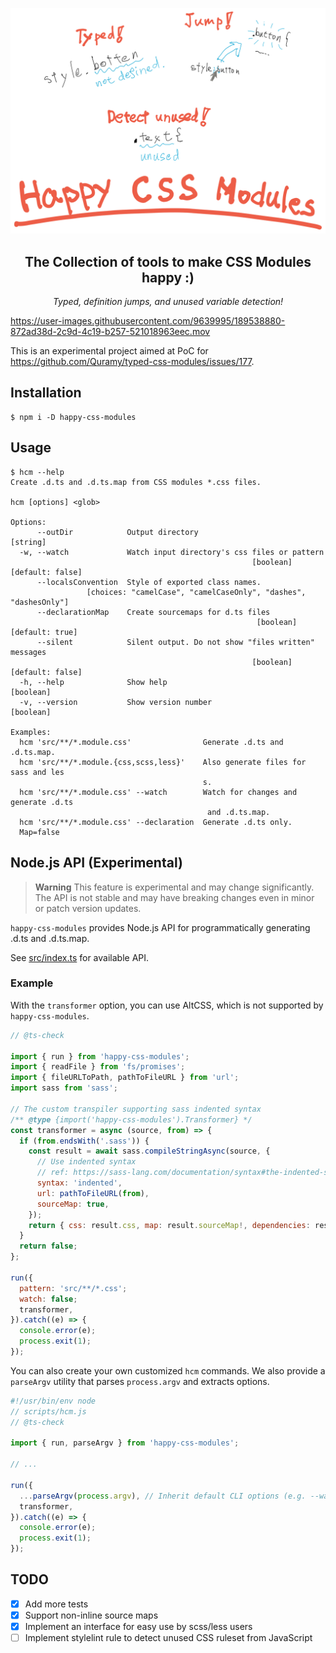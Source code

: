 <p align="center">
  <img alt="Cover image" src="./docs/cover.svg" />
</p>

<h2 align="center">The Collection of tools to make CSS Modules happy :)</h2>

<p align="center">
  <em>Typed, definition jumps, and unused variable detection!</em>
</p>

https://user-images.githubusercontent.com/9639995/189538880-872ad38d-2c9d-4c19-b257-521018963eec.mov

This is an experimental project aimed at PoC for https://github.com/Quramy/typed-css-modules/issues/177.

## Installation

```console
$ npm i -D happy-css-modules
```

## Usage

```console
$ hcm --help
Create .d.ts and .d.ts.map from CSS modules *.css files.

hcm [options] <glob>

Options:
      --outDir            Output directory                              [string]
  -w, --watch             Watch input directory's css files or pattern
                                                      [boolean] [default: false]
      --localsConvention  Style of exported class names.
                 [choices: "camelCase", "camelCaseOnly", "dashes", "dashesOnly"]
      --declarationMap    Create sourcemaps for d.ts files
                                                       [boolean] [default: true]
      --silent            Silent output. Do not show "files written" messages
                                                      [boolean] [default: false]
  -h, --help              Show help                                    [boolean]
  -v, --version           Show version number                          [boolean]

Examples:
  hcm 'src/**/*.module.css'                Generate .d.ts and .d.ts.map.
  hcm 'src/**/*.module.{css,scss,less}'    Also generate files for sass and les
                                           s.
  hcm 'src/**/*.module.css' --watch        Watch for changes and generate .d.ts
                                            and .d.ts.map.
  hcm 'src/**/*.module.css' --declaration  Generate .d.ts only.
  Map=false
```

## Node.js API (Experimental)

> **Warning**
> This feature is experimental and may change significantly. The API is not stable and may have breaking changes even in minor or patch version updates.

`happy-css-modules` provides Node.js API for programmatically generating .d.ts and .d.ts.map.

See [src/index.ts](https://github.com/mizdra/happy-css-modules/blob/main/src/index.ts) for available API.

### Example

With the `transformer` option, you can use AltCSS, which is not supported by `happy-css-modules`.

```javascript
// @ts-check

import { run } from 'happy-css-modules';
import { readFile } from 'fs/promises';
import { fileURLToPath, pathToFileURL } from 'url';
import sass from 'sass';

// The custom transpiler supporting sass indented syntax
/** @type {import('happy-css-modules').Transformer} */
const transformer = async (source, from) => {
  if (from.endsWith('.sass')) {
    const result = await sass.compileStringAsync(source, {
      // Use indented syntax
      // ref: https://sass-lang.com/documentation/syntax#the-indented-syntax
      syntax: 'indented',
      url: pathToFileURL(from),
      sourceMap: true,
    });
    return { css: result.css, map: result.sourceMap!, dependencies: result.loadedUrls };
  }
  return false;
};

run({
  pattern: 'src/**/*.css';
  watch: false;
  transformer,
}).catch((e) => {
  console.error(e);
  process.exit(1);
});
```

You can also create your own customized `hcm` commands. We also provide a `parseArgv` utility that parses `process.argv` and extracts options.

```javascript
#!/usr/bin/env node
// scripts/hcm.js
// @ts-check

import { run, parseArgv } from 'happy-css-modules';

// ...

run({
  ...parseArgv(process.argv), // Inherit default CLI options (e.g. --watch)
  transformer,
}).catch((e) => {
  console.error(e);
  process.exit(1);
});
```

## TODO

- [x] Add more tests
- [x] Support non-inline source maps
- [x] Implement an interface for easy use by scss/less users
- [ ] Implement stylelint rule to detect unused CSS ruleset from JavaScript
